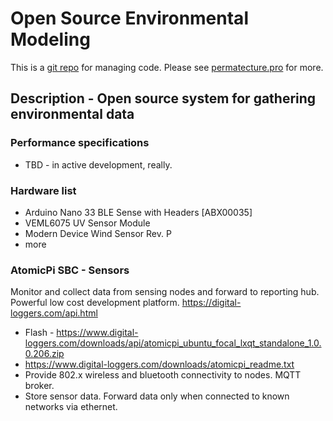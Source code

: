 # Open Source Environmental Modeling



This is a <a href="https://github.com/Durastudio-FLOSS/permatecture" title="Permatecture Pro Repo Mirror">git repo</a> for managing code. Please see <a href="https://permatecture.pro" title="Permatecture Pro Project">permatecture.pro</a>  for more.

## Description - Open source system for gathering environmental data  

### Performance specifications

* TBD - in active development, really.

### Hardware list

* Arduino Nano 33 BLE Sense with Headers [ABX00035]
* VEML6075 UV Sensor Module
* Modern Device Wind Sensor Rev. P
* more

### AtomicPi SBC - Sensors

Monitor and collect data from sensing nodes and forward to reporting hub. Powerful low cost development platform. https://digital-loggers.com/api.html

* Flash - https://www.digital-loggers.com/downloads/api/atomicpi_ubuntu_focal_lxqt_standalone_1.0.0.206.zip
* https://www.digital-loggers.com/downloads/atomicpi_readme.txt
* Provide 802.x wireless and bluetooth connectivity to nodes. MQTT broker.
* Store sensor data. Forward data only when connected to known networks via ethernet.